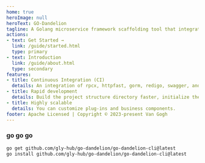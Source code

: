 ```yaml
---
home: true
heroImage: null
heroText: GO-Dandelion
tagline: A Golang microservice framework scaffolding tool that integrates rpcx and fasthttp, allowing for rapid construction of project frameworks. It includes features such as rate limiting, distributed tracing, and service discovery.
actions:
- text: Get Started →
  link: /guide/started.html
  type: primary
- text: Introduction
  link: /guide/about.html
  type: secondary
features:
- title: Continuous Integration (CI)
  details: An integration of rpcx, httpfast, gorm, redigo, swagger, and opentracing, providing functionality such as logging, distributed tracing, rate limiting, circuit breaking, service registration, and service discovery.
- title: Rapid development
  details: Build the project structure directory faster, initialize the components, and realize the business development faster
- title: Highly scalable
  details: You can customize plug-ins and business components.
footer: Apache Licensed | Copyright © 2023-present Van Gogh
---
```

### go go go
```sh
go get github.com/gly-hub/go-dandelion/go-dandelion-cli@latest
go install github.com/gly-hub/go-dandelion/go-dandelion-cli@latest
```
